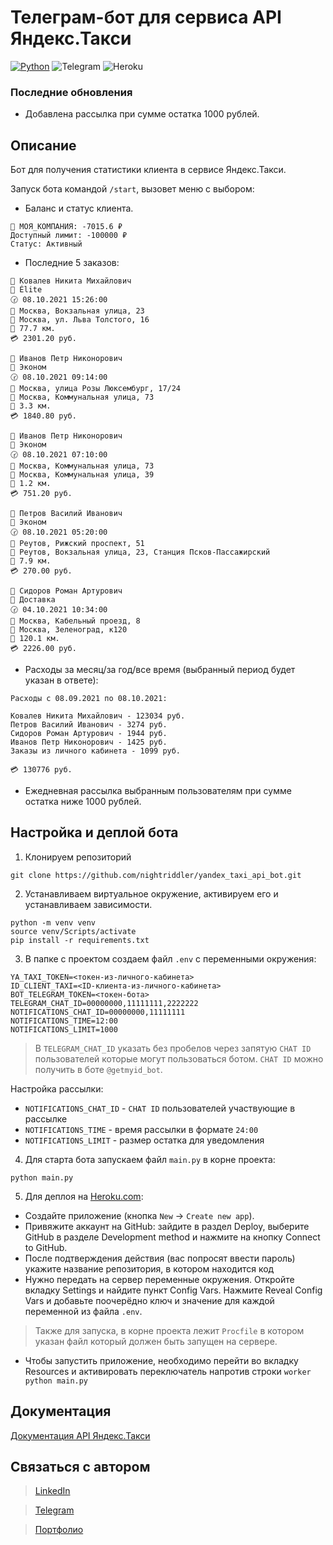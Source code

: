 # Телеграм-бот для сервиса API Яндекс.Такси

[![Python](https://img.shields.io/badge/-Python-464646?style=flat-square&logo=Python)](https://www.python.org/)
![Telegram](https://img.shields.io/badge/Telegram-2CA5E0?style=flat-square&logo=telegram)
![Heroku](https://img.shields.io/badge/heroku-%23430098.svg?style=flat-square&logo=heroku&logoColor=white)

### Последние обновления
- Добавлена рассылка при сумме остатка 1000 рублей.

## Описание
Бот для получения статистики клиента в сервисе Яндекс.Такси. 

Запуск бота командой `/start`, вызовет меню с выбором:

- Баланс и статус клиента.

```
💼 МОЯ_КОМПАНИЯ: -7015.6 ₽
Доступный лимит: -100000 ₽
Статус: Активный
```

- Последние 5 заказов:

```
👤 Ковалев Никита Михайлович
🚕 Élite
🕝 08.10.2021 15:26:00
🛫 Москва, Вокзальная улица, 23
🛬 Москва, ул. Льва Толстого, 16
🧭 77.7 км.
💳 2301.20 руб.

👤 Иванов Петр Никонорович
🚕 Эконом
🕝 08.10.2021 09:14:00
🛫 Москва, улица Розы Люксембург, 17/24
🛬 Москва, Коммунальная улица, 73
🧭 3.3 км.
💳 1840.80 руб.

👤 Иванов Петр Никонорович
🚕 Эконом
🕝 08.10.2021 07:10:00
🛫 Москва, Коммунальная улица, 73
🛬 Москва, Коммунальная улица, 39
🧭 1.2 км.
💳 751.20 руб.

👤 Петров Василий Иванович
🚕 Эконом
🕝 08.10.2021 05:20:00
🛫 Реутов, Рижский проспект, 51
🛬 Реутов, Вокзальная улица, 23, Станция Псков-Пассажирский
🧭 7.9 км.
💳 270.00 руб.

👤 Сидоров Роман Артурович
🚕 Доставка
🕝 04.10.2021 10:34:00
🛫 Москва, Кабельный проезд, 8
🛬 Москва, Зеленоград, к120
🧭 120.1 км.
💳 2226.00 руб.
```

- Расходы за месяц/за год/все время (выбранный период будет указан в ответе):

```
Расходы с 08.09.2021 по 08.10.2021:

Ковалев Никита Михайлович - 123034 руб.
Петров Василий Иванович - 3274 руб.
Сидоров Роман Артурович - 1944 руб.
Иванов Петр Никонорович - 1425 руб.
Заказы из личного кабинета - 1099 руб.

💳 130776 руб.
```

- Ежедневная рассылка выбранным пользователям при сумме остатка ниже 1000 рублей.

## Настройка и деплой бота
1. Клонируем репозиторий 
```
git clone https://github.com/nightriddler/yandex_taxi_api_bot.git
```
2. Устанавливаем виртуальное окружение, активируем его и устанавливаем зависимости.
```
python -m venv venv
source venv/Scripts/activate 
pip install -r requirements.txt
```
3. В папке с проектом создаем файл `.env` с переменными окружения:
```
YA_TAXI_TOKEN=<токен-из-личного-кабинета>
ID_CLIENT_TAXI=<ID-клиента-из-личного-кабинета>
BOT_TELEGRAM_TOKEN=<токен-бота>
TELEGRAM_CHAT_ID=00000000,11111111,2222222
NOTIFICATIONS_CHAT_ID=00000000,11111111
NOTIFICATIONS_TIME=12:00
NOTIFICATIONS_LIMIT=1000
```
>В `TELEGRAM_CHAT_ID` указать без пробелов через запятую `CHAT ID` пользователей которые могут пользоваться ботом. `CHAT ID` можно получить в боте `@getmyid_bot`.

Настройка рассылки:
- `NOTIFICATIONS_CHAT_ID` - `CHAT ID` пользователей участвующие в рассылке
- `NOTIFICATIONS_TIME` - время рассылки в формате `24:00`
- `NOTIFICATIONS_LIMIT` - размер остатка для уведомления

4. Для старта бота запускаем файл `main.py` в корне проекта: 
```
python main.py
```
5. Для деплоя на [Heroku.com](https://heroku.com):
- Создайте приложение (кнопка `New` → `Create new app`).
- Привяжите аккаунт на GitHub: зайдите в раздел Deploy, выберите GitHub в разделе Development method и нажмите на кнопку Connect to GitHub.
- После подтверждения действия (вас попросят ввести пароль) укажите название репозитория, в котором находится код
- Нужно передать на сервер переменные окружения. Откройте вкладку Settings и найдите пункт Config Vars. Нажмите Reveal Config Vars и добавьте поочерёдно ключ и значение для каждой переменной из файла `.env`.
>Также для запуска, в корне проекта лежит `Procfile` в котором указан файл который должен быть запущен на сервере.
- Чтобы запустить приложение, необходимо перейти во вкладку Resources и активировать переключатель напротив строки `worker python main.py`


## Документация
[Документация API Яндекс.Такси](https://yandex.ru/dev/taxi/doc/business-api/concepts/request-central.html)

## Связаться с автором
>[LinkedIn](http://linkedin.com/in/aizi)

>[Telegram](https://t.me/nightriddler)

>[Портфолио](https://github.com/nightriddler)
